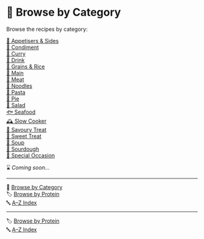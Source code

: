 # 📁 Browse by Category

Browse the recipes by category:

[🥂 Appetisers & Sides](../category/appetisers_sides.md)  
[🍯 Condiment](../category/condiment.md)  
[🍛 Curry](../category/curry.md)  
[🍹 Drink](../category/drink.md)  
[🍚 Grains & Rice](../category/grains_rice.md)  
[🍲 Main](../category/main.md)   
[🍗 Meat](../category/meat.md)  
[🍜 Noodles](../category/noodles.md)  
[🍝 Pasta](../category/pasta.md)  
[🍮 Pie](../category/pie.md)  
[🥗 Salad](../category/salad.md)  
[🐟 Seafood](../category/seafood.md)  
[🕰️ Slow Cooker](../category/slow_cooker.md)  
[🥖 Savoury Treat](../category/savoury.md)  
[🍪 Sweet Treat](../category/sweet.md)  
[🥘 Soup](../category/soup.md)  
[🍞 Sourdough](../category/sourdough.md)  
[🎉 Special Occasion](../category/special_occasion.md)  


⌛ *Coming soon…*

---

📁 [Browse by Category](../indexes/categories.md)  
🏷️ [Browse by Protein](../indexes/proteins.md)  
🔤 [A–Z Index](../indexes/alphabet.md)

---

🏷️ [Browse by Protein](../indexes/proteins.md)  
🔤 [A–Z Index](../indexes/alphabet.md)